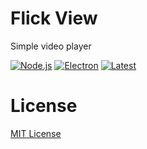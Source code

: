# Flick View
Simple video player

[![Node.js](https://img.shields.io/badge/Node.js-18.16.0-339933.svg?logo=nodedotjs)](https://nodejs.org/)
[![Electron](https://img.shields.io/badge/electron-26.1.0-47848F.svg?logo=electron)](https://www.electronjs.org/)
[![Latest](https://img.shields.io/badge/Latest-2.0.1-009999.svg)](https://github.com/blugon0921/FlickView_React/releases)


# License
[MIT License](https://github.com/blugon0921/FlickView_React/blob/master/LICENSE)